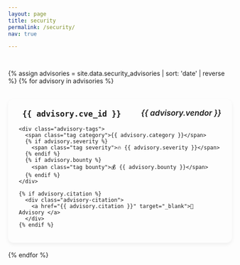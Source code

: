 ```yaml
---
layout: page
title: security
permalink: /security/
nav: true

---
```


<div class="security-advisories">

{% assign advisories = site.data.security_advisories | sort: 'date' | reverse %}
{% for advisory in advisories %}
  <div class="advisory-card">
    <div class="advisory-header">
      <div class="cve-id">{{ advisory.cve_id }}</div>
      <div class="vendor">{{ advisory.vendor }}</div>
    </div>

    <div class="advisory-tags">
      <span class="tag category">{{ advisory.category }}</span>
      {% if advisory.severity %}
        <span class="tag severity">🔥 {{ advisory.severity }}</span>
      {% endif %}
      {% if advisory.bounty %}
        <span class="tag bounty">💰 {{ advisory.bounty }}</span>
      {% endif %}
    </div>

    {% if advisory.citation %}
      <div class="advisory-citation">
        <a href="{{ advisory.citation }}" target="_blank">🔗 Advisory </a>
      </div>
    {% endif %}
  </div>
{% endfor %}

</div>

<style>
.security-advisories {
  display: flex;
  flex-direction: column;
  gap: 1.2rem;
  padding-top: 1rem;
  max-width: 900px;
  margin: auto;
}

.advisory-card {
  padding: 1.2rem 1.5rem;
  border: 1px solid var(--global-border-color);
  border-radius: 12px;
  background-color: var(--global-bg-color);
  box-shadow: 0 4px 8px rgba(0,0,0,0.06);
  transition: box-shadow 0.3s ease;
}

.advisory-card:hover {
  box-shadow: 0 6px 12px rgba(0,0,0,0.12);
}

.advisory-header {
  display: flex;
  justify-content: space-between;
  font-size: 1.1rem;
  font-weight: 600;
  color: var(--global-text-color);
  margin-bottom: 0.5rem;
}

.cve-id {
  font-family: monospace;
  background: var(--global-accent-color);
  color: var(--global-text-color-light); /* updated */
  padding: 0.2rem 0.5rem;
  border-radius: 4px;
}

.vendor {
  font-style: italic;
  color: var(--global-font-secondary-color);
}

.advisory-tags {
  display: flex;
  gap: 0.6rem;
  flex-wrap: wrap;
  margin: 0.6rem 0;
}

.tag {
  padding: 0.25rem 0.6rem;
  border-radius: 4px;
  font-size: 0.9rem;
  font-weight: 500;
  background-color: var(--global-accent-color);
  color: var(--global-text-color-light); /* updated */
}

.advisory-citation {
  margin-top: 0.5rem;
  font-size: 0.9rem;
}

.advisory-citation a {
  color: var(--global-link-color);
  text-decoration: underline dotted;
}
</style>
